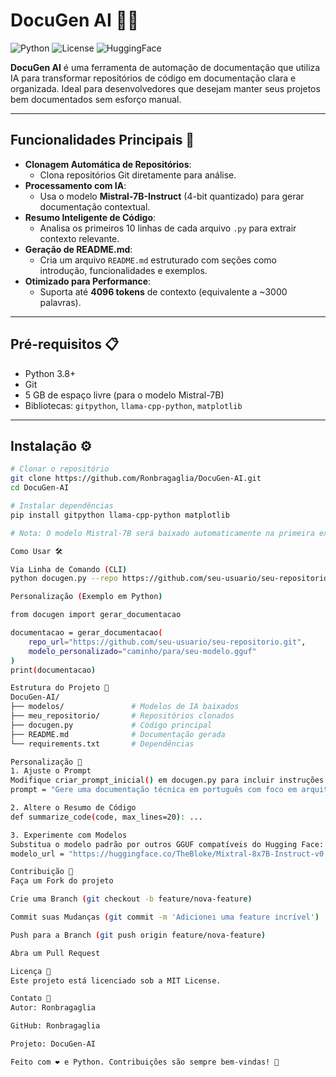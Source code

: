 # DocuGen AI 🤖📄

![Python](https://img.shields.io/badge/Python-3.8%2B-blue)
![License](https://img.shields.io/badge/License-MIT-green)
![HuggingFace](https://img.shields.io/badge/Model-Mistral--7B--Instruct-orange)

**DocuGen AI** é uma ferramenta de automação de documentação que utiliza IA para transformar repositórios de código em documentação clara e organizada. Ideal para desenvolvedores que desejam manter seus projetos bem documentados sem esforço manual.

---

## Funcionalidades Principais 🚀

- **Clonagem Automática de Repositórios**: 
  - Clona repositórios Git diretamente para análise.
- **Processamento com IA**:
  - Usa o modelo **Mistral-7B-Instruct** (4-bit quantizado) para gerar documentação contextual.
- **Resumo Inteligente de Código**:
  - Analisa os primeiros 10 linhas de cada arquivo `.py` para extrair contexto relevante.
- **Geração de README.md**:
  - Cria um arquivo `README.md` estruturado com seções como introdução, funcionalidades e exemplos.
- **Otimizado para Performance**:
  - Suporta até **4096 tokens** de contexto (equivalente a ~3000 palavras).

---

## Pré-requisitos 📋

- Python 3.8+
- Git
- 5 GB de espaço livre (para o modelo Mistral-7B)
- Bibliotecas: `gitpython`, `llama-cpp-python`, `matplotlib`

---

## Instalação ⚙️

```bash
# Clonar o repositório
git clone https://github.com/Ronbragaglia/DocuGen-AI.git
cd DocuGen-AI

# Instalar dependências
pip install gitpython llama-cpp-python matplotlib

# Nota: O modelo Mistral-7B será baixado automaticamente na primeira execução (~4.1 GB).

Como Usar 🛠️

Via Linha de Comando (CLI)
python docugen.py --repo https://github.com/seu-usuario/seu-repositorio.git

Personalização (Exemplo em Python)

from docugen import gerar_documentacao

documentacao = gerar_documentacao(
    repo_url="https://github.com/seu-usuario/seu-repositorio.git",
    modelo_personalizado="caminho/para/seu-modelo.gguf"
)
print(documentacao)

Estrutura do Projeto 📂
DocuGen-AI/
├── modelos/               # Modelos de IA baixados
├── meu_repositorio/       # Repositórios clonados
├── docugen.py             # Código principal
├── README.md              # Documentação gerada
└── requirements.txt       # Dependências

Personalização 🔧
1. Ajuste o Prompt
Modifique criar_prompt_inicial() em docugen.py para incluir instruções específicas:
prompt = "Gere uma documentação técnica em português com foco em arquitetura do sistema."

2. Altere o Resumo de Código
def summarize_code(code, max_lines=20): ...

3. Experimente com Modelos
Substitua o modelo padrão por outros GGUF compatíveis do Hugging Face:
modelo_url = "https://huggingface.co/TheBloke/Mixtral-8x7B-Instruct-v0.1-GGUF/resolve/main/mixtral-8x7b-instruct-v0.1.Q4_K_M.gguf"

Contribuição 🤝
Faça um Fork do projeto

Crie uma Branch (git checkout -b feature/nova-feature)

Commit suas Mudanças (git commit -m 'Adicionei uma feature incrível')

Push para a Branch (git push origin feature/nova-feature)

Abra um Pull Request

Licença 📜
Este projeto está licenciado sob a MIT License.

Contato 📧
Autor: Ronbragaglia

GitHub: Ronbragaglia

Projeto: DocuGen-AI

Feito com ❤️ e Python. Contribuições são sempre bem-vindas! 🚀



